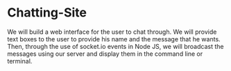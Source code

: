 # Chatting-Site

We will build a web interface for the user to chat through. We will provide text boxes to the user to provide his name and the message that he wants. Then, through the use of socket.io events in Node JS, we will broadcast the messages using our server and display them in the command line or terminal.
